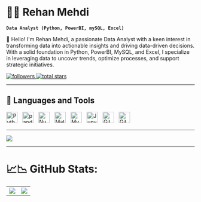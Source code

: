 # 🏄‍♂️ Rehan Mehdi

**`Data Analyst (Python, PowerBI, mySQL, Excel)`**

👋 Hello! I'm Rehan Mehdi, a passionate Data Analyst with a keen interest in transforming data into actionable insights and driving data-driven decisions. With a solid foundation in Python, PowerBI, MySQL, and Excel, I specialize in leveraging data to uncover trends, optimize processes, and support strategic initiatives.

<p align="left">
  <a href="https://github.com/rehanmehdichandio?tab=followers">
    <img alt="followers" title="Follow me on Github" src="https://custom-icon-badges.demolab.com/github/followers/rehanmehdichandio?color=236ad3&labelColor=1155ba&style=for-the-badge&logo=person-add&label=Follow&logoColor=white"/>
  </a>
  <a href="https://github.com/rehanmehdichandio?tab=repositories&sort=stargazers">
    <img alt="total stars" title="Total stars on GitHub" src="https://custom-icon-badges.demolab.com/github/stars/rehanmehdichandio?color=55960c&style=for-the-badge&labelColor=488207&logo=star"/>
  </a>
</p>

---

## 🧰 Languages and Tools

<img align="left" alt="Python" width="30px" style="padding-right:10px;" src="https://cdn.jsdelivr.net/gh/devicons/devicon/icons/python/python-original.svg"/>
<img align="left" alt="pandas" width="30px" style="padding-right:10px;" src="https://cdn.jsdelivr.net/gh/devicons/devicon/icons/pandas/pandas-original.svg"/>
<img align="left" alt="NumPy" width="30px" style="padding-right:10px;" src="https://cdn.jsdelivr.net/gh/devicons/devicon/icons/numpy/numpy-original.svg"/>
<img align="left" alt="Matplotlib" width="30px" style="padding-right:10px;" src="https://cdn.jsdelivr.net/gh/devicons/devicon/icons/matplotlib/matplotlib-original.svg"/>
<img align="left" alt="MySQL" width="30px" style="padding-right:10px;" src="https://cdn.jsdelivr.net/gh/devicons/devicon/icons/mysql/mysql-original.svg"/>
<img align="left" alt="Jupyter" width="30px" style="padding-right:10px;" src="https://cdn.jsdelivr.net/gh/devicons/devicon/icons/jupyter/jupyter-original.svg"/>
<img align="left" alt="GitLab" width="30px" style="padding-right:10px;" src="https://cdn.jsdelivr.net/gh/devicons/devicon/icons/gitlab/gitlab-original.svg"/>
<img align="left" alt="GitHub" width="30px" style="padding-right:10px;" src="https://cdn.jsdelivr.net/gh/devicons/devicon/icons/github/github-original.svg"/>

<br />
<br />



---
<img src="https://github-profile-summary-cards.vercel.app/api/cards/profile-details?username=rehanmehdichandio&theme=dark"/>

---

#  📈📉  GitHub Stats:

<table>
  <tr>
    <td><img src="https://github-readme-stats.vercel.app/api?username=rehanmehdichandio&theme=github_dark&hide_border=false&include_all_commits=false&count_private=false" /></td>
    <td><img src="https://github-readme-streak-stats.herokuapp.com/?user=rehanmehdichandio&theme=github_dark&hide_border=false" /></td>
  </tr>
</table>

<!-- ![Top Langs](https://github-readme-stats.vercel.app/api/top-langs/?username=JamshedAli18&theme=github_dark&hide_border=false&include_all_commits=false&count_private=false&layout=compact) -->
